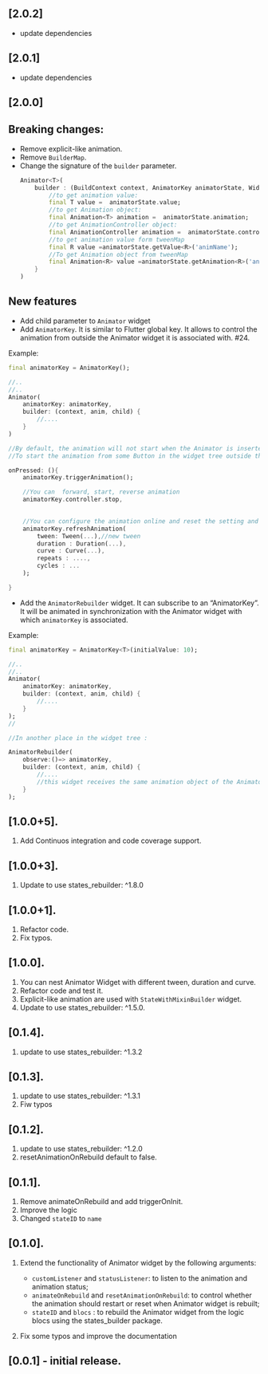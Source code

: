 ## [2.0.2]
* update dependencies

## [2.0.1]
* update dependencies

## [2.0.0]
## Breaking changes:
* Remove explicit-like animation.
* Remove `BuilderMap`.
* Change the signature of the `builder` parameter.
    ```dart
    Animator<T>(
        builder : (BuildContext context, AnimatorKey animatorState, Widget child) {
            //to get animation value:
            final T value =  animatorState.value;
            //to get Animation object:
            final Animation<T> animation =  animatorState.animation;
            //to get AnimationController object:
            final AnimationController animation =  animatorState.controller;
            //to get animation value form tweenMap
            final R value =animatorState.getValue<R>('animName');
            //To get Animation object from tweenMap
            final Animation<R> value =animatorState.getAnimation<R>('animName');
        }
    )
    ```
## New features
* Add child parameter to `Animator` widget
* Add `AnimatorKey`. It is similar to Flutter global key. It allows to control the animation from outside the Animator widget it is associated with. #24.

Example:
```dart
final animatorKey = AnimatorKey();

//..
//..
Animator(
    animatorKey: animatorKey,
    builder: (context, anim, child) {
        //....
    }
)

//By default, the animation will not start when the Animator is inserted in the widget tree.
//To start the animation from some Button in the widget tree outside the builder of the Animator.

onPressed: (){
    animatorKey.triggerAnimation();

    //You can  forward, start, reverse animation
    animatorKey.controller.stop,
    

    //You can configure the animation online and reset the setting and restart the animation
    animatorKey.refreshAnimation(
        tween: Tween(...),//new tween
        duration : Duration(...),
        curve : Curve(...),
        repeats : ....,
        cycles : ...
    );

}
```

* Add the `AnimatorRebuilder` widget. It can subscribe to an “AnimatorKey”. It will be animated in synchronization with the Animator widget with which `animatorKey` is associated.

Example:

```dart
final animatorKey = AnimatorKey<T>(initialValue: 10);

//..
//..
Animator(
    animatorKey: animatorKey,
    builder: (context, anim, child) {
        //....
    }
);
//

//In another place in the widget tree : 

AnimatorRebuilder(
    observe:()=> animatorKey,
    builder: (context, anim, child) {
        //....
        //this widget receives the same animation object of the Animator above.
    }
);
```

## [1.0.0+5].
1. Add Continuos integration and code coverage support.

## [1.0.0+3].
1. Update to use states_rebuilder: ^1.8.0

## [1.0.0+1].
1. Refactor code.
2. Fix typos.


## [1.0.0].
1. You can nest Animator Widget with different tween, duration and curve.
2. Refactor code and test it.
3. Explicit-like animation are used with `StateWithMixinBuilder` widget.
4. Update to use states_rebuilder: ^1.5.0.


## [0.1.4].
1. update to use states_rebuilder: ^1.3.2

## [0.1.3].
1. update to use states_rebuilder: ^1.3.1
2. Fiw typos

## [0.1.2].
1. update to use states_rebuilder: ^1.2.0
2. resetAnimationOnRebuild default to false.

## [0.1.1].
1. Remove animateOnRebuild and add triggerOnInit.
2. Improve the logic
3. Changed `stateID` to `name`

## [0.1.0].
1. Extend the functionality of Animator widget by the following arguments:
    * `customListener` and `statusListener`: to listen to the animation and animation status;
    * `animateOnRebuild` and `resetAnimationOnRebuild`: to control whether the animation should restart or reset when Animator widget is rebuilt;
    * `stateID` and `blocs` : to rebuild the Animator widget from the logic blocs using the states_builder package.

2. Fix some typos and improve the documentation

## [0.0.1] - initial release.

